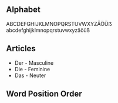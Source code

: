 ## Alphabet

ABCDEFGHIJKLMNOPQRSTUVWXYZÄÖÜẞ
abcdefghijklmnopqrstuvwxyzäöüß

## Articles

* Der - Masculine
* Die - Feminine
* Das - Neuter

## Word Position Order
